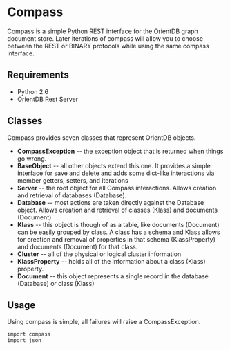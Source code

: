 Compass
=============
Compass is a simple Python REST interface for the OrientDB graph document store. Later iterations of compass will allow you to choose between the REST or BINARY protocols while using the same compass interface.

Requirements
-------------
* Python 2.6 
* OrientDB Rest Server

Classes
-------------
Compass provides seven classes that represent OrientDB objects. 

* **CompassException** -- the exception object that is returned when things go wrong.
* **BaseObject** -- all other objects extend this one. It provides a simple interface for save and delete and adds some dict-like interactions via member getters, setters, and iterations
* **Server** -- the root object for all Compass interactions. Allows creation and retrieval of databases (Database).
* **Database** -- most actions are taken directly against the Database object. Allows creation and retrieval of classes (Klass) and documents (Document).
* **Klass** -- this object is though of as a table, like documents (Document) can be easily grouped by class. A class has a schema and Klass allows for creation and removal of properties in that schema (KlassProperty) and documents (Document) for that class.
* **Cluster** -- all of the physical or logical cluster information
* **KlassProperty** -- holds all of the information about a class (Klass) property.
* **Document** -- this object represents a single record in the database (Database) or class (Klass)

Usage
-------------
Using compass is simple, all failures will raise a CompassException.
    
    import compass
	import json
    